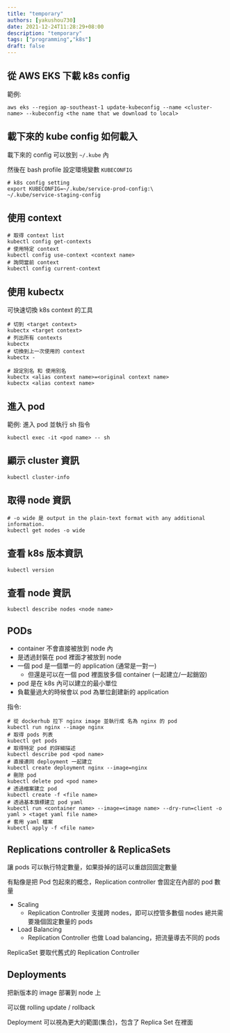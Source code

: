```yaml
---
title: "temporary"
authors: [yakushou730]
date: 2021-12-24T11:28:29+08:00
description: "temporary"
tags: ["programming","k8s"]
draft: false
---
```


## 從 AWS EKS 下載 k8s config
範例:
```shell
aws eks --region ap-southeast-1 update-kubeconfig --name <cluster-name> --kubeconfig <the name that we download to local> 
```

## 載下來的 kube config 如何載入
載下來的 config 可以放到 `~/.kube` 內

然後在 bash profile 設定環境變數 `KUBECONFIG`

```shell
# k8s config setting
export KUBECONFIG=~/.kube/service-prod-config:\
~/.kube/service-staging-config
```

## 使用 context
```shell
# 取得 context list 
kubectl config get-contexts
# 使用特定 context
kubectl config use-context <context name>
# 詢問當前 context
kubectl config current-context
```

## 使用 kubectx
可快速切換 k8s context 的工具
```shell
# 切到 <target context>
kubectx <target context>
# 列出所有 contexts
kubectx
# 切換到上一次使用的 context
kubectx -

# 設定別名 和 使用別名
kubectx <alias context name>=<original context name>
kubectx <alias context name>
```

## 進入 pod
範例:
進入 pod 並執行 sh 指令
```shell
kubectl exec -it <pod name> -- sh
```

## 顯示 cluster 資訊
```shell
kubectl cluster-info
```

## 取得 node 資訊
```shell
# -o wide 是 output in the plain-text format with any additional information.
kubectl get nodes -o wide
```

## 查看 k8s 版本資訊
```shell
kubectl version
```

## 查看 node 資訊
```shell
kubectl describe nodes <node name>
```

## PODs
- container 不會直接被放到 node 內
- 是透過封裝在 pod 裡面才被放到 node
- 一個 pod 是一個單一的 application (通常是一對一)
  - 但還是可以在一個 pod 裡面放多個 container (一起建立/一起銷毀)
- pod 是在 k8s 內可以建立的最小單位
- 負載量過大的時候會以 pod 為單位創建新的 application

指令:
```shell
# 從 dockerhub 拉下 nginx image 並執行成 名為 nginx 的 pod
kubectl run nginx --image nginx
# 取得 pods 列表
kubectl get pods
# 取得特定 pod 的詳細描述
kubectl describe pod <pod name>
# 直接連同 deployment 一起建立
kubectl create deployment nginx --image=nginx
# 刪除 pod
kubectl delete pod <pod name>
# 透過檔案建立 pod
kubectl create -f <file name>
# 透過基本旗標建立 pod yaml
kubectl run <container name> --image=<image name> --dry-run=client -o yaml > <taget yaml file name> 
# 套用 yaml 檔案
kubectl apply -f <file name>
```

## Replications controller & ReplicaSets
讓 pods 可以執行特定數量，如果掛掉的話可以重啟回固定數量

有點像是把 Pod 包起來的概念，Replication controller 會固定在內部的 pod 數量

- Scaling
  - Replication Controller 支援跨 nodes，即可以控管多數個 nodes 總共需要幾個固定數量的 pods
- Load Balancing
  - Replication Controller 也做 Load balancing，把流量導去不同的 pods

ReplicaSet 要取代舊式的 Replication Controller

## Deployments
把新版本的 image 部署到 node 上

可以做 rolling update / rollback

Deployment 可以視為更大的範圍(集合)，包含了 Replica Set 在裡面



